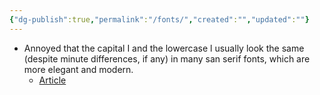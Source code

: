 ```yaml
---
{"dg-publish":true,"permalink":"/fonts/","created":"","updated":""}
---
```


- Annoyed that the capital I and the lowercase l usually look the same (despite minute differences, if any) in many san serif fonts, which are more elegant and modern.
	- [Article](https://www.quora.com/Is-the-capital-I-the-exact-same-glyph-as-the-lower-case-l-on-the-font-that-Quora-uses-Neue-Helvetica)